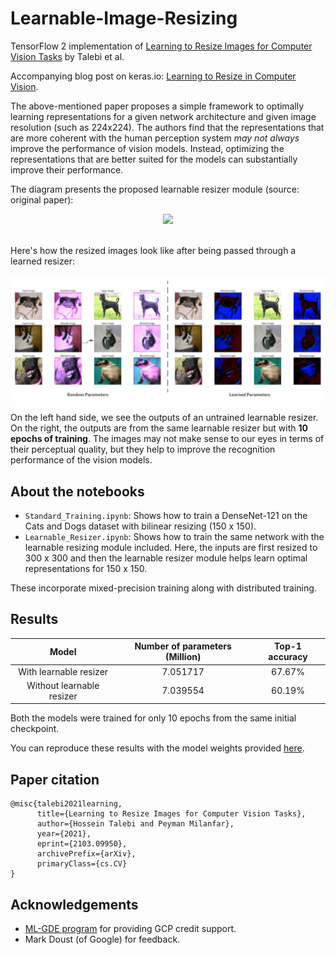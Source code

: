 # Learnable-Image-Resizing
TensorFlow 2 implementation of [Learning to Resize Images for Computer Vision Tasks](https://arxiv.org/abs/2103.09950v1) by Talebi et al.

Accompanying blog post on keras.io: [Learning to Resize in Computer Vision](https://keras.io/examples/vision/learnable_resizer/).

The above-mentioned paper proposes a simple framework to optimally learning representations for a given network architecture and given image resolution (such as 224x224). The authors find that the representations that are more coherent with the human perception system _may not always_ improve the performance of vision models. Instead, optimizing the representations that are better suited for the models can substantially improve their performance. 

The diagram presents the proposed learnable resizer module (source: original paper):

<div align="center">
<img src="https://i.ibb.co/gJYtSs0/image.png" width="750"></img>
</div>
<br>

Here's how the resized images look like after being passed through a learned resizer:

<div align="center">

![](figures/visualization.png)

</div>

On the left hand side, we see the outputs of an untrained learnable resizer. On the right, the outputs are from the same learnable resizer but with **10 epochs of training**. The images may not make sense to our eyes in terms of their perceptual quality, but they help to improve the recognition performance of the vision models.

## About the notebooks
* `Standard_Training.ipynb`: Shows how to train a DenseNet-121 on the Cats and Dogs dataset with bilinear resizing (150 x 150).
* `Learnable_Resizer.ipynb`: Shows how to train the same network with the learnable resizing module included. Here, the inputs are first resized to 300 x 300 and then the learnable resizer module helps learn optimal representations for 150 x 150. 

These incorporate mixed-precision training along with distributed training. 

## Results
|           Model           	| Number of  parameters (Million) 	| Top-1 accuracy 	|
|:-------------------------:	|:-------------------------------:	|:--------------:	|
|   With learnable resizer  	|             7.051717            	|      67.67%     	|
| Without learnable resizer 	|             7.039554            	|      60.19%      	|

Both the models were trained for only 10 epochs from the same initial checkpoint.

You can reproduce these results with the model weights provided [here](https://github.com/sayakpaul/Learnable-Image-Resizing/releases/tag/v1.0.0).

## Paper citation

```
@misc{talebi2021learning,
      title={Learning to Resize Images for Computer Vision Tasks}, 
      author={Hossein Talebi and Peyman Milanfar},
      year={2021},
      eprint={2103.09950},
      archivePrefix={arXiv},
      primaryClass={cs.CV}
}
```

## Acknowledgements
* [ML-GDE program](https://developers.google.com/programs/experts/) for providing GCP credit support. 
* Mark Doust (of Google) for feedback. 
